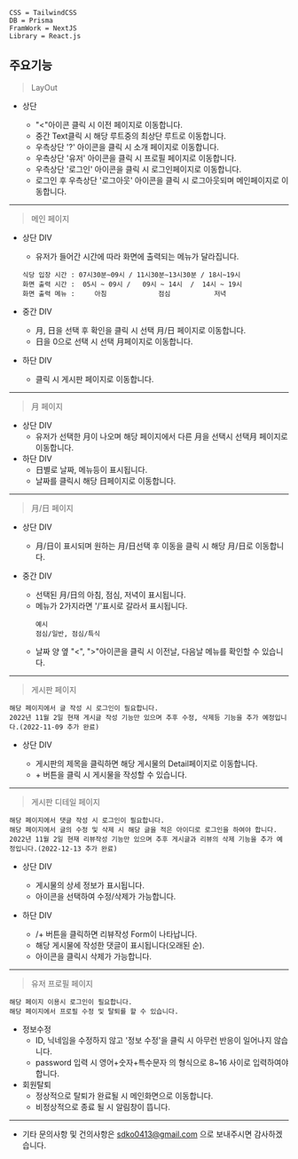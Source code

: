 ```
CSS = TailwindCSS
DB = Prisma
FramWork = NextJS
Library = React.js
```

## 주요기능

> LayOut

- 상단

  - "<"아이콘 클릭 시 이전 페이지로 이동합니다.
  - 중간 Text클릭 시 해당 루트중의 최상단 루트로 이동합니다.
  - 우측상단 '?' 아이콘을 클릭 시 소개 페이지로 이동합니다.
  - 우측상단 '유저' 아이콘을 클릭 시 프로필 페이지로 이동합니다.
  - 우측상단 '로그인' 아이콘을 클릭 시 로그인페이지로 이동합니다.
  - 로그인 후 우측상단 '로그아웃' 아이콘을 클릭 시 로그아웃되며 메인페이지로 이동합니다.

---

> 메인 페이지

- 상단 DIV
  - 유저가 들어간 시간에 따라 화면에 출력되는 메뉴가 달라집니다.
  ```
  식당 입장 시간 : 07시30분~09시 / 11시30분~13시30분 / 18시~19시
  화면 출력 시간 :  05시 ~ 09시 /   09시 ~ 14시  /  14시 ~ 19시
  화면 출력 메뉴 :     아침             점심           저녁
  ```
- 중간 DIV

  - 月, 日을 선택 후 확인을 클릭 시 선택 月/日 페이지로 이동합니다.
  - 日을 0으로 선택 시 선택 月페이지로 이동합니다.

- 하단 DIV
  - 클릭 시 게시판 페이지로 이동합니다.

---

> 月 페이지

- 상단 DIV
  - 유저가 선택한 月이 나오며 해당 페이지에서 다른 月을 선택시 선택月 페이지로 이동합니다.
- 하단 DIV
  - 日별로 날짜, 메뉴등이 표시됩니다.
  - 날짜를 클릭시 해당 日페이지로 이동합니다.

---

> 月/日 페이지

- 상단 DIV

  - 月/日이 표시되며 원하는 月/日선택 후 이동을 클릭 시 해당 月/日로 이동합니다.

- 중간 DIV

  - 선택된 月/日의 아침, 점심, 저녁이 표시됩니다.
  - 메뉴가 2가지라면 '/'표시로 갈라서 표시됩니다.
    ```
    예시
    점심/일반, 점심/특식
    ```
  - 날짜 양 옆 "<", ">"아이콘을 클릭 시 이전날, 다음날 메뉴를 확인할 수 있습니다.

---

> 게시판 페이지

```
해당 페이지에서 글 작성 시 로그인이 필요합니다.
2022년 11월 2일 현재 게시글 작성 기능만 있으며 추후 수정, 삭제등 기능을 추가 예정입니다.(2022-11-09 추가 완료)
```

- 상단 DIV

  - 게시판의 제목을 클릭하면 해당 게시물의 Detail페이지로 이동합니다.
  - \+ 버튼을 클릭 시 게시물을 작성할 수 있습니다.

---
> 게시판 디테일 페이지

```
해당 페이지에서 댓글 작성 시 로그인이 필요합니다.
해당 페이지에서 글의 수정 및 삭제 시 해당 글을 적은 아이디로 로그인을 하여야 합니다.
2022년 11월 2일 현재 리뷰작성 기능만 있으며 추후 게시글과 리뷰의 삭제 기능을 추가 예정입니다.(2022-12-13 추가 완료)
```

- 상단 DIV

  - 게시물의 상세 정보가 표시됩니다.
  - 아이콘을 선택하여 수정/삭제가 가능합니다.
  
- 하단 DIV

  - /+ 버튼을 클릭하면 리뷰작성 Form이 나타납니다.
  - 해당 게시물에 작성한 댓글이 표시됩니다(오래된 순).
  - 아이콘을 클릭시 삭제가 가능합니다.

---
> 유저 프로필 페이지

```
해당 페이지 이용시 로그인이 필요합니다.
해당 페이지에서 프로필 수정 및 탈퇴를 할 수 있습니다.
```

- 정보수정
  - ID, 닉네임을 수정하지 않고 '정보 수정'을 클릭 시 아무런 반응이 일어나지 않습니다.
  - password 입력 시 영어+숫자+특수문자 의 형식으로 8~16 사이로 입력하여야합니다.
- 회원탈퇴
  - 정상적으로 탈퇴가 완료될 시 메인화면으로 이동합니다.
  - 비정상적으로 종료 될 시 알림창이 뜹니다.
---

* 기타 문의사항 및 건의사항은 sdko0413@gmail.com 으로 보내주시면 감사하겠습니다.
